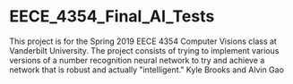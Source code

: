 # EECE_4354_Final_AI_Tests
This project is for the Spring 2019 EECE 4354 Computer Visions class at Vanderbilt University. The project consists of trying to implement various versions of a number recognition neural network to try and achieve a network that is robust and actually "intelligent." Kyle Brooks and Alvin Gao
